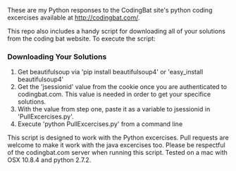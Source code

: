 These are my Python responses to the CodingBat site's python coding excercises available at http://codingbat.com/.

This repo also includes a handy script for downloading all of your solutions from the coding bat website. To execute the script:

### Downloading Your Solutions

1. Get beautifulsoup via 'pip install beautifulsoup4' or 'easy_install beautifulsoup4'
2. Get the 'jsessionid' value from the cookie once you are authenticated to codingbat.com. This value is needed in order to get your specifice solutions.
3. With the value from step one, paste it as a variable to jsessionid in 'PullExcercises.py'.
4. Execute 'python PullExcercises.py' from a command line

This script is designed to work with the Python excercises.  Pull requests are welcome to make it work with the java excercises too.  Please be respectful of the codingbat.com server when running this script. Tested on a mac with OSX 10.8.4 and python 2.7.2.